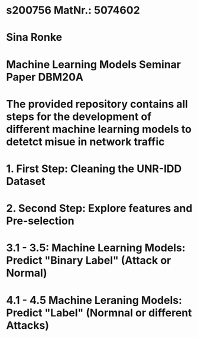 # s200756 MatNr.: 5074602
# Sina Ronke 
# Machine Learning Models Seminar Paper DBM20A

# The provided repository contains all steps for the development of different machine learning models to detetct misue in network traffic

# 1. First Step:  Cleaning the UNR-IDD Dataset

# 2. Second Step: Explore features and Pre-selection

# 3.1 - 3.5:      Machine Learning Models: Predict "Binary Label" (Attack or Normal)

# 4.1 - 4.5       Machine Leraning Models: Predict "Label" (Normnal or different Attacks)

